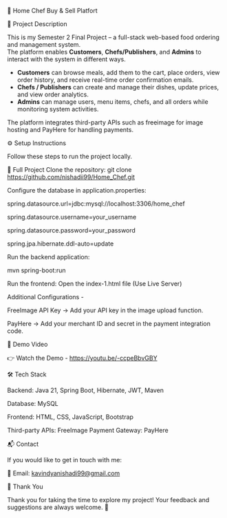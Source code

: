 
🍳 Home Chef Buy & Sell Platfort

📝 Project Description

This is my Semester 2 Final Project – a full-stack web-based food ordering and management system.  
The platform enables **Customers**, **Chefs/Publishers**, and **Admins** to interact with the system in different ways.


- **Customers** can browse meals, add them to the cart, place orders, view order history, and receive real-time order confirmation emails.  
- **Chefs / Publishers** can create and manage their dishes, update prices, and view order analytics.  
- **Admins** can manage users, menu items, chefs, and all orders while monitoring system activities.  


The platform integrates third-party APIs such as freeimage for image hosting and PayHere for handling payments.

⚙️ Setup Instructions

Follow these steps to run the project locally.

🔹 Full Project
   Clone the repository:
   git clone https://github.com/nishadii99/Home_Chef.git

  Configure the database in application.properties:
  
  spring.datasource.url=jdbc:mysql://localhost:3306/home_chef
  
  spring.datasource.username=your_username
  
  spring.datasource.password=your_password
  
  spring.jpa.hibernate.ddl-auto=update
  
  Run the backend application:

 mvn spring-boot:run

 Run the frontend: Open the index-1.html file (Use Live Server)

Additional Configurations -

FreeImage API Key → Add your API key in the image upload function.

PayHere → Add your merchant ID and secret in the payment integration code.


🎥 Demo Video

👉 Watch the Demo - https://youtu.be/-ccpeBbvGBY


🛠️ Tech Stack

Backend:
Java 21,
Spring Boot, 
Hibernate,
JWT,
Maven


Database: MySQL


Frontend:
HTML,
CSS,
JavaScript,
Bootstrap


Third-party APIs: FreeImage
Payment Gateway: PayHere


📬 Contact

If you would like to get in touch with me:

📧 Email: kavindyanishadi99@gmail.com


🙏 Thank You

Thank you for taking the time to explore my project! Your feedback and suggestions are always welcome. 🚀
